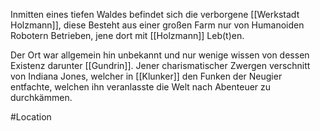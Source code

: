 Inmitten eines tiefen Waldes befindet sich die verborgene [[Werkstadt Holzmann]], diese Besteht aus einer großen Farm nur von Humanoiden Robotern Betrieben, jene dort mit [[Holzmann]] Leb(t)en.

Der Ort war allgemein hin unbekannt und nur wenige wissen von dessen Existenz darunter [[Gundrin]]. Jener charismatischer Zwergen verschnitt von Indiana Jones, welcher in [[Klunker]] den Funken der Neugier entfachte, welchen ihn veranlasste die Welt nach Abenteuer zu durchkämmen.

#Location 